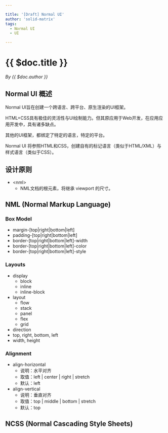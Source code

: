 ```yaml
---

title: '[Draft] Normal UI'
author: 'solid-matrix'
tags:
  - Normal UI
  - UI

---
```


# {{ $doc.title }}

*By {{ $doc.author }}*

## Normal UI 概述

Normal UI旨在创建一个跨语言、跨平台、原生渲染的UI框架。

HTML+CSS具有极佳的灵活性与UI绘制能力。但其原应用于Web开发，在应用应用开发中，具有诸多缺点。

其他的UI框架，都绑定了特定的语言，特定的平台。 

Normal UI 将参照HTML和CSS，创建自有的标记语言（类似于HTML/XML）与样式语言（类似于CSS）。

## 设计原则

- &lt;nml&gt;
  - NML文档的根元素，将继承 viewport 的尺寸。

## NML (Normal Markup Language)

### Box Model

- margin-[top|right|bottom|left]
- padding-[top|right|bottom|left]
- border-[top|right|bottom|left]-width
- border-[top|right|bottom|left]-color
- border-[top|right|bottom|left]-style

### Layouts

- display
  - block
  - inline
  - inline-block
- layout
  - flow
  - stack
  - panel
  - flex
  - grid
- direction
- top, right, bottom, left
- width, height

### Alignment

- align-horizontal
  - 说明：水平对齐
  - 取值：left | center | right | stretch
  - 默认：left
- align-vertical
  - 说明：垂直对齐
  - 取值：top | middle | bottom | stretch
  - 默认：top



## NCSS (Normal Cascading Style Sheets)

